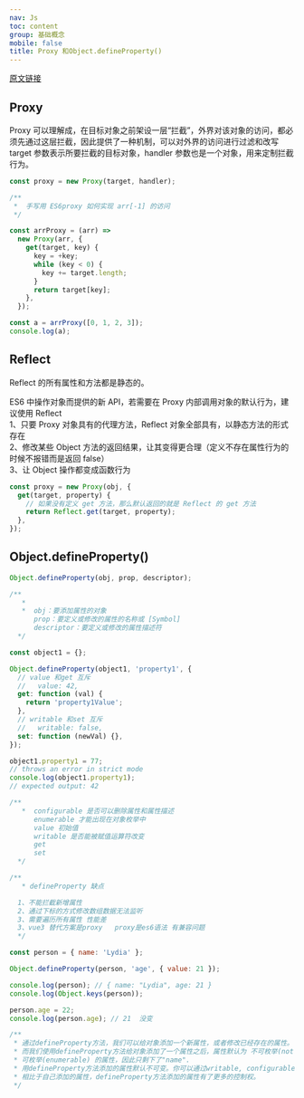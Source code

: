 ```yaml
---
nav: Js
toc: content
group: 基础概念
mobile: false
title: Proxy 和Object.defineProperty()
---
```


<a href="https://juejin.cn/post/7069397770766909476" target="_blank">原文链接</a>

## Proxy

Proxy 可以理解成，在目标对象之前架设一层“拦截”，外界对该对象的访问，都必须先通过这层拦截，因此提供了一种机制，可以对外界的访问进行过滤和改写 target 参数表示所要拦截的目标对象，handler 参数也是一个对象，用来定制拦截行为。

```js
const proxy = new Proxy(target, handler);

/**
 *  手写用 ES6proxy 如何实现 arr[-1] 的访问
 */

const arrProxy = (arr) =>
  new Proxy(arr, {
    get(target, key) {
      key = +key;
      while (key < 0) {
        key += target.length;
      }
      return target[key];
    },
  });

const a = arrProxy([0, 1, 2, 3]);
console.log(a);
```

## Reflect

Reflect 的所有属性和方法都是静态的。

ES6 中操作对象而提供的新 API，若需要在 Proxy 内部调用对象的默认行为，建议使用 Reflect  
1、只要 Proxy 对象具有的代理方法，Reflect 对象全部具有，以静态方法的形式存在  
2、修改某些 Object 方法的返回结果，让其变得更合理（定义不存在属性行为的时候不报错而是返回 false）  
3、让 Object 操作都变成函数行为

```js
const proxy = new Proxy(obj, {
  get(target, property) {
    // 如果没有定义 get 方法，那么默认返回的就是 Reflect 的 get 方法
    return Reflect.get(target, property);
  },
});
```

## Object.defineProperty()

```js
Object.defineProperty(obj, prop, descriptor);

/**
   * 
   *  obj：要添加属性的对象
      prop：要定义或修改的属性的名称或 [Symbol]
      descriptor：要定义或修改的属性描述符
  */

const object1 = {};

Object.defineProperty(object1, 'property1', {
  // value 和get 互斥
  //   value: 42,
  get: function (val) {
    return 'property1Value';
  },
  // writable 和set 互斥
  //   writable: false,
  set: function (newVal) {},
});

object1.property1 = 77;
// throws an error in strict mode
console.log(object1.property1);
// expected output: 42

/**
   *  configurable 是否可以删除属性和属性描述
      enumerable 才能出现在对象枚举中
      value 初始值
      writable 是否能被赋值运算符改变
      get
      set
  */

/**
   * defineProperty 缺点

  1、不能拦截新增属性
  2、通过下标的方式修改数组数据无法监听
  3、需要遍历所有属性 性能差
  3、vue3 替代方案是proxy   proxy是es6语法 有兼容问题
  */

const person = { name: 'Lydia' };

Object.defineProperty(person, 'age', { value: 21 });

console.log(person); // { name: "Lydia", age: 21 }
console.log(Object.keys(person));

person.age = 22;
console.log(person.age); // 21  没变

/**
 * 通过defineProperty方法，我们可以给对象添加一个新属性，或者修改已经存在的属性。
 * 而我们使用defineProperty方法给对象添加了一个属性之后，属性默认为 不可枚举(not enumerable). Object.keys方法仅返回对象中
 * 可枚举(enumerable) 的属性，因此只剩下了"name".
 * 用defineProperty方法添加的属性默认不可变。你可以通过writable, configurable 和 enumerable属性来改变这一行为。这样的话，
 * 相比于自己添加的属性，defineProperty方法添加的属性有了更多的控制权。
 */
```
